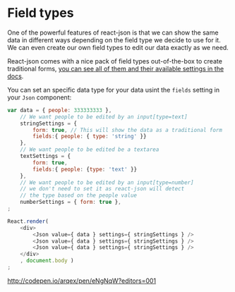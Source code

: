 # Field types

One of the powerful features of react-json is that we can show the same data in different ways depending on the field type we decide to use for it. We can even create our own field types to edit our data exactly as we need.

React-json comes with a nice pack of field types out-of-the-box to create traditional forms, [you can see all of them and their available settings in the docs](baseFieldTypes.md).

You can set an specific data type for your data usint the `fields` setting in your `Json` component:

```js
var data = { people: 333333333 },
    // We want people to be edited by an input[type=text]
    stringSettings = { 
        form: true, // This will show the data as a traditional form
        fields:{ people: { type: 'string' }}
    },
    // We want people to be edited be a textarea
    textSettings = { 
        form: true,
        fields:{ people: {type: 'text' }}
    },    
    // We want people to be edited by an input[type=number]
    // we don't need to set it as react-json will detect
    // the type based on the people value
    numberSettings = { form: true },
;

React.render( 
    <div>
        <Json value={ data } settings={ stringSettings } />
        <Json value={ data } settings={ stringSettings } />
        <Json value={ data } settings={ stringSettings } />
    </div>
    , document.body )
;
```
http://codepen.io/arqex/pen/eNgNqW?editors=001
